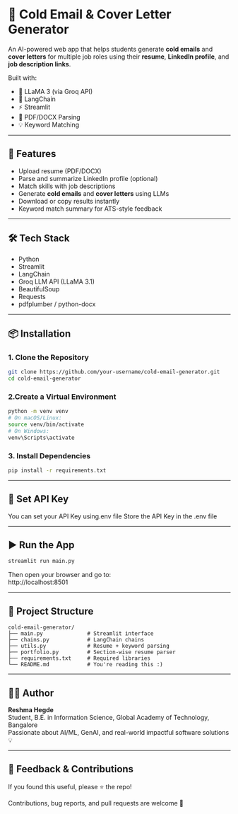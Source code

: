 # 📧 Cold Email & Cover Letter Generator

An AI-powered web app that helps students generate **cold emails** and **cover letters** for multiple job roles using their **resume**, **LinkedIn profile**, and **job description links**.

Built with:

- 🧠 LLaMA 3 (via Groq API)
- 🔗 LangChain
- ⚡ Streamlit
- 📄 PDF/DOCX Parsing
- 💡 Keyword Matching

---

## 🚀 Features

- Upload resume (PDF/DOCX)
- Parse and summarize LinkedIn profile (optional)
- Match skills with job descriptions
- Generate **cold emails** and **cover letters** using LLMs
- Download or copy results instantly
- Keyword match summary for ATS-style feedback

---

## 🛠️ Tech Stack

- Python
- Streamlit
- LangChain
- Groq LLM API (LLaMA 3.1)
- BeautifulSoup
- Requests
- pdfplumber / python-docx

---

## 📦 Installation

### 1. Clone the Repository

```bash
git clone https://github.com/your-username/cold-email-generator.git
cd cold-email-generator
```

### 2.Create a Virtual Environment

```bash
python -m venv venv
# On macOS/Linux:
source venv/bin/activate
# On Windows:
venv\Scripts\activate
```

### 3. Install Dependencies

```bash
pip install -r requirements.txt
```

---

## 🔑 Set API Key

You can set your API Key using.env file
Store the API Key in the .env file

---

## ▶️ Run the App

```bash
streamlit run main.py
```

Then open your browser and go to:  
http://localhost:8501

---

## 📁 Project Structure

```
cold-email-generator/
├── main.py              # Streamlit interface
├── chains.py            # LangChain chains
├── utils.py             # Resume + keyword parsing
├── portfolio.py         # Section-wise resume parser
├── requirements.txt     # Required libraries
└── README.md            # You're reading this :)
```

---

## 👩‍💻 Author

**Reshma Hegde**  
Student, B.E. in Information Science, Global Academy of Technology, Bangalore  
Passionate about AI/ML, GenAI, and real-world impactful software solutions 💡

---

## 💬 Feedback & Contributions

If you found this useful, please ⭐ the repo!

Contributions, bug reports, and pull requests are welcome 🙌
